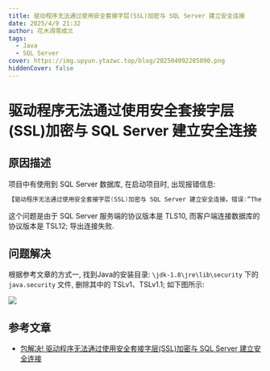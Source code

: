 ```yaml
---
title: 驱动程序无法通过使用安全套接字层(SSL)加密与 SQL Server 建立安全连接
date: 2025/4/9 21:32
author: 花木凋零成兰
tags: 
  - Java
  - SQL Server
cover: https://img.upyun.ytazwc.top/blog/202504092205090.png
hiddenCover: false
---
```


# 驱动程序无法通过使用安全套接字层(SSL)加密与 SQL Server 建立安全连接



## 原因描述

项目中有使用到 SQL Server 数据库, 在启动项目时, 出现报错信息:

```java
【驱动程序无法通过使用安全套接字层(SSL)加密与 SQL Server 建立安全连接。错误:“The server selected protocol version TLS10 is not accepted by client preferences [TLS12]”】
```

这个问题是由于 SQL Server 服务端的协议版本是 TLS10, 而客户端连接数据库的协议版本是 TSL12; 导出连接失败.

## 问题解决

根据参考文章的方式一, 找到Java的安装目录: `\jdk-1.8\jre\lib\security` 下的 `java.security` 文件, 删除其中的 TSLv1、TSLv1.1; 如下图所示:

![](https://img.upyun.ytazwc.top/blog/202504092205090.png)


## 参考文章

- [包解决! 驱动程序无法通过使用安全套接字层(SSL)加密与 SQL Server 建立安全连接](https://blog.csdn.net/yyj12138/article/details/123073146)
